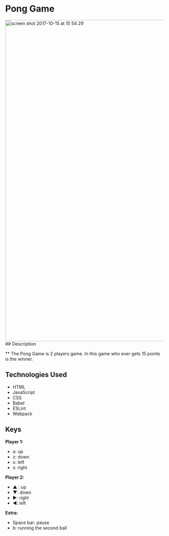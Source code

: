 # Pong Game
<img width="1021" alt="screen shot 2017-10-15 at 15 54 29" src="https://user-images.githubusercontent.com/23506481/31590206-39454ca6-b1c1-11e7-9a82-c8fe147dc846.png">
## Description

** The Pong Game is 2 players game. In this game who ever gets 15 points is the winner. 

## Technologies Used
* HTML
* JavaScript
* CSS
* Babel
* ESLint
* Webpack


## Keys

**Player 1:**
* a: up
* z: down
* x: left
* s: right

**Player 2:**
* ▲ : up
* ▼: down
* ▶: right
* ◀: left

**Extra:**
* Space bar: pause
* b: running the second ball
